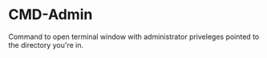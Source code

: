 # CMD-Admin
Command to open terminal window with administrator priveleges pointed to the directory you're in.
